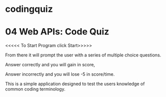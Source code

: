 # codingquiz

# 04 Web APIs: Code Quiz

<<<<< To Start Program click Start>>>>>

From there it will prompt the user with a series of multiple choice questions.

Answer correctly and you will gain in score,

Answer incorrectly and you will lose -5 in score/time.

This is a simple application designed to test the users knowledge of common coding terminology. 